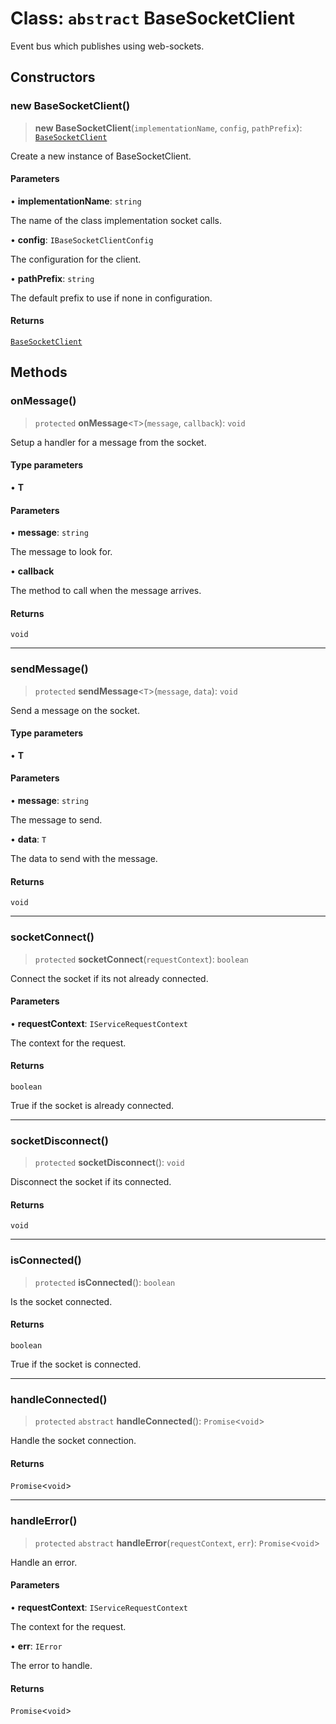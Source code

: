 # Class: `abstract` BaseSocketClient

Event bus which publishes using web-sockets.

## Constructors

### new BaseSocketClient()

> **new BaseSocketClient**(`implementationName`, `config`, `pathPrefix`): [`BaseSocketClient`](BaseSocketClient.md)

Create a new instance of BaseSocketClient.

#### Parameters

• **implementationName**: `string`

The name of the class implementation socket calls.

• **config**: `IBaseSocketClientConfig`

The configuration for the client.

• **pathPrefix**: `string`

The default prefix to use if none in configuration.

#### Returns

[`BaseSocketClient`](BaseSocketClient.md)

## Methods

### onMessage()

> `protected` **onMessage**\<`T`\>(`message`, `callback`): `void`

Setup a handler for a message from the socket.

#### Type parameters

• **T**

#### Parameters

• **message**: `string`

The message to look for.

• **callback**

The method to call when the message arrives.

#### Returns

`void`

***

### sendMessage()

> `protected` **sendMessage**\<`T`\>(`message`, `data`): `void`

Send a message on the socket.

#### Type parameters

• **T**

#### Parameters

• **message**: `string`

The message to send.

• **data**: `T`

The data to send with the message.

#### Returns

`void`

***

### socketConnect()

> `protected` **socketConnect**(`requestContext`): `boolean`

Connect the socket if its not already connected.

#### Parameters

• **requestContext**: `IServiceRequestContext`

The context for the request.

#### Returns

`boolean`

True if the socket is already connected.

***

### socketDisconnect()

> `protected` **socketDisconnect**(): `void`

Disconnect the socket if its connected.

#### Returns

`void`

***

### isConnected()

> `protected` **isConnected**(): `boolean`

Is the socket connected.

#### Returns

`boolean`

True if the socket is connected.

***

### handleConnected()

> `protected` `abstract` **handleConnected**(): `Promise`\<`void`\>

Handle the socket connection.

#### Returns

`Promise`\<`void`\>

***

### handleError()

> `protected` `abstract` **handleError**(`requestContext`, `err`): `Promise`\<`void`\>

Handle an error.

#### Parameters

• **requestContext**: `IServiceRequestContext`

The context for the request.

• **err**: `IError`

The error to handle.

#### Returns

`Promise`\<`void`\>
